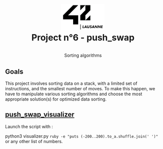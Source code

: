 <h1 align="center">
    <img alt="42Lausanne" title="42Lausanne" src="https://github.com/MarJC5/42/blob/main/42_logo.svg" width="140"> </br>
    Project n°6 - push_swap
    <h4 align="center" style="width: 50%; margin: 2rem auto; font-weight: normal;">
     Sorting algorithms 
    </h4>
</h1>

## Goals

This project involves sorting data on a stack, with a limited set of instructions, and the smallest number of moves. To make this happen, we have to manipulate various sorting algorithms and choose the most appropriate solution(s) for optimized data sorting.

## [push_swap_visualizer](https://github.com/o-reo/push_swap_visualizer)
Launch the script with :

python3 visualizer.py `ruby -e "puts (-200..200).to_a.shuffle.join(' ')"` or any other list of numbers.
